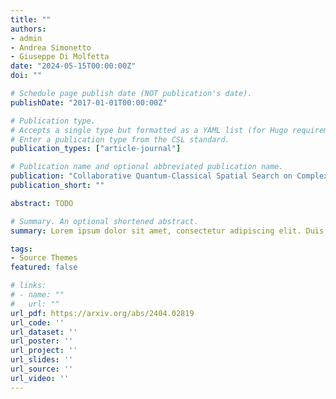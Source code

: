 ```yaml
---
title: ""
authors:
- admin
- Andrea Simonetto
- Giuseppe Di Molfetta
date: "2024-05-15T00:00:00Z"
doi: ""

# Schedule page publish date (NOT publication's date).
publishDate: "2017-01-01T00:00:00Z"

# Publication type.
# Accepts a single type but formatted as a YAML list (for Hugo requirements).
# Enter a publication type from the CSL standard.
publication_types: ["article-journal"]

# Publication name and optional abbreviated publication name.
publication: "Collaborative Quantum-Classical Spatial Search on Complex Networks: Spatial Search with Quantum Stochastic Walk, *Arxiv version* (2024)"
publication_short: ""

abstract: TODO

# Summary. An optional shortened abstract.
summary: Lorem ipsum dolor sit amet, consectetur adipiscing elit. Duis posuere tellus ac convallis placerat. Proin tincidunt magna sed ex sollicitudin condimentum.

tags:
- Source Themes
featured: false

# links:
# - name: ""
#   url: ""
url_pdf: https://arxiv.org/abs/2404.02819
url_code: ''
url_dataset: ''
url_poster: ''
url_project: ''
url_slides: ''
url_source: ''
url_video: ''
---
```

